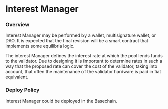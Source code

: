 # Interest Manager

### Overview

Interest Manager may be performed by a wallet, multisignature wallet, or DAO. It is expected that the final revision will be a smart contract that implements some equilibria logic.

The interest Manager defines the interest rate at which the pool lends funds to the validator. Due to designing it is important to determine rates in such a way that the proposed rate can cover the cost of the validator, taking into account, that often the maintenance of the validator hardware is paid in fiat equivalent.



### Deploy Policy

Interest Manager could be deployed in the Basechain.
